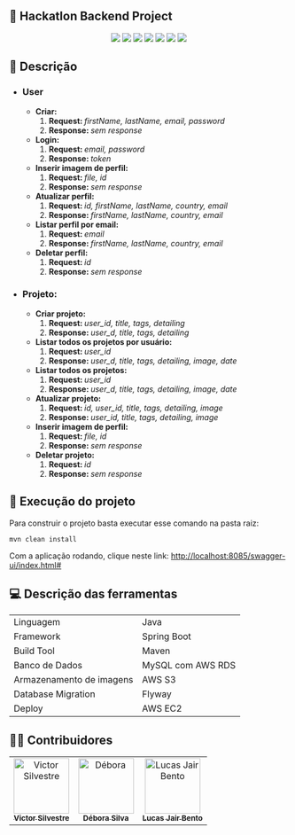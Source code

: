 ## :orange: Hackatlon Backend Project 
<p align="center">
     <a alt="Java">
        <img src="https://img.shields.io/badge/Java-ED8B00?style=for-the-badge&logo=openjdk&logoColor=white" />
    </a>
  <a alt="Maven">
    <img src="https://img.shields.io/badge/Apache%20Maven-C71A36?style=for-the-badge&logo=Apache%20Maven&logoColor=white"/>
  </a>
    <a alt="MySQL">
        <img src="https://img.shields.io/badge/MySQL-00000F?style=for-the-badge&logo=mysql&logoColor=white" />
    </a>
    <a alt="Spring">
        <img src="	https://img.shields.io/badge/Spring-6DB33F?style=for-the-badge&logo=spring&logoColor=white" />
    </a>
    <a alt="Spring Security">
        <img src="https://img.shields.io/badge/Spring_Security-6DB33F?style=for-the-badge&logo=Spring-Security&logoColor=white" />
    </a>
    <a alt="JWT">
        <img src="https://img.shields.io/badge/JWT-black?style=for-the-badge&logo=JSON%20web%20tokens" />
    </a>
    <a alt="AWS S3">
        <img src="https://img.shields.io/badge/Amazon_AWS-232F3E?style=for-the-badge&logo=amazon-aws&logoColor=white">
    </a>
</p>

## :memo: Descrição 
<ul>
<li><h3>User</h3>
  <ul>
    <li><strong>Criar:</strong>
         <ol>
            <li><strong>Request: </strong><em>firstName, lastName, email, password</em></li>
            <li><strong>Response: </strong><em>sem response</em></li>
        </ol>
    </li>
  <li><strong>Login:</strong>
    <ol>
      <li><strong>Request: </strong><em>email, password</em></li>
      <li><strong>Response: </strong><em>token</em></li>
    </ol>
  </li>  
  <li><strong>Inserir imagem de perfil:</strong>
    <ol>
      <li><strong>Request: </strong> <em>file, id</em></li>
      <li><strong>Response: </strong><em>sem response</em></li>
    </ol> 
  </li>
  <li><strong>Atualizar perfil:</strong>
    <ol>
      <li><strong>Request: </strong><em>id, firstName, lastName, country, email</em></li>
      <li><strong>Response: </strong><em>firstName, lastName, country, email</em></li>
    </ol>
  </li>
  <li><strong>Listar perfil por email:</strong>
    <ol>
      <li><strong>Request: </strong><em>email</em></li>
      <li><strong>Response: </strong><em>firstName, lastName, country, email</em></li>
    </ol>
  </li>
  <li><strong>Deletar perfil:</strong>
    <ol>
      <li><strong>Request: </strong><em>id</em></li>
      <li><strong>Response: </strong><em>sem response</em></li>
    </ol>
  </li>
  </ul>
  </li>
  <li><h3>Projeto:</h3>
  <ul>
    <li><strong>Criar projeto:</strong>
         <ol>
            <li><strong>Request: </strong><em>user_id, title, tags, detailing</em></li>
            <li><strong>Response: </strong><em>user_d, title, tags, detailing</em></li>
        </ol>
    </li>
    <li><strong>Listar todos os projetos por usuário:</strong>
    <ol>
      <li><strong>Request: </strong><em>user_id</em></li>
      <li><strong>Response: </strong><em>user_d, title, tags, detailing, image, date</em></li>
    </ol> 
    </li>
    <li><strong>Listar todos os projetos:</strong>
    <ol>
      <li><strong>Request: </strong><em>user_id</em></li>
      <li><strong>Response: </strong><em>user_d, title, tags, detailing, image, date</em></li>
    </ol> 
    </li>
    <li><strong>Atualizar projeto:</strong>
     <ol>
      <li><strong>Request: </strong><em>id, user_id, title, tags, detailing, image</em></li>
      <li><strong>Response: </strong><em>user_id, title, tags, detailing, image</em></li>
     </ol> 
    </li>
   <li><strong>Inserir imagem de perfil:</strong>
    <ol>
      <li><strong>Request: </strong> <em>file, id</em></li>
      <li><strong>Response: </strong><em>sem response</em></li>
    </ol> 
  </li>
  <li><strong>Deletar projeto:</strong>
    <ol>
      <li><strong>Request: </strong><em>id</em></li>
      <li><strong>Response: </strong><em>sem response</em></li>
    </ol> 
    </li>
  </ul>
  </li>
</ul>

## :rocket:	Execução do projeto
Para construir o projeto basta executar esse comando na pasta raiz:
```shell
mvn clean install
```
Com a aplicação rodando, clique neste link: <a href="[http://localhost:8085/swagger-ui/index.html#/]">http://localhost:8085/swagger-ui/index.html#</a>

## :computer:	Descrição das ferramentas
  <table align="center">
  	<td>Linguagem</td>
  	<td>Java</td>
  </tr>
  <tr>
  	<td>Framework</td>
  	<td>Spring Boot</td>
  </tr>
  <tr>
  	<td>Build Tool</td>
  	<td>Maven</td>
  </tr>
  <tr>
  	<td>Banco de Dados</td>
  	<td>MySQL com AWS RDS</td>
  </tr>
  <tr>
  	<td>Armazenamento de imagens</td>
  	<td>AWS S3</td>
  </tr>
  <tr>
  	<td>Database Migration</td>
  	<td>Flyway</td>
  </tr>
  <tr>
  	<td>Deploy</td>
  	<td>AWS EC2</td>
  </tr>
  </table>

## :technologist:	Contribuidores 

<table>
   <tr>
     <td align="center">
     <a href="https://github.com/victorsilvestref">
       <img
         src="https://avatars.githubusercontent.com/u/157164375?v=4"
         width="100px;"
         alt="Victor Silvestre"
         />
        <br />
        <sub>
         <b>Victor Silvestre</b>
        </sub>
     </a>
   </td>
   <td align="center">
     <a href="https://github.com/silvadebora">
        <img
          src="https://avatars.githubusercontent.com/u/105131756?v=4"
          width="100px;"alt="Débora" />
        </br>
       <sub>
        <b>Débora Silva</b>
      </sub>
      </a>
      </td>
    <td align="center">
      <a href="https://github.com/LucasBentodev">
        <img
          src="https://avatars.githubusercontent.com/u/104996345?v=4"
          width="100px;"
          alt="Lucas Jair Bento"/>
        <br>
          <sub>
            <b>Lucas Jair Bento</b>
          </sub>
      </a>
   </td>
   </tr>
</table>
